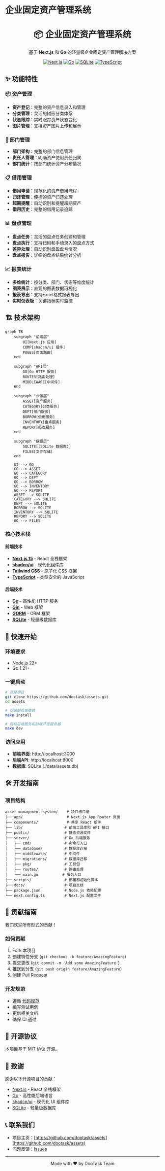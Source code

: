 # 企业固定资产管理系统

<div align="center">

# 📦 企业固定资产管理系统

基于 **Next.js** 和 **Go** 的轻量级企业固定资产管理解决方案

[![Next.js](https://img.shields.io/badge/Next.js-15-black)](https://nextjs.org/)
[![Go](https://img.shields.io/badge/Go-1.21+-00ADD8)](https://golang.org/)
[![SQLite](https://img.shields.io/badge/SQLite-3-003B57)](https://sqlite.org/)
[![TypeScript](https://img.shields.io/badge/TypeScript-5-blue)](https://typescriptlang.org/)

</div>

## ✨ 功能特性

### 📦 资产管理

- **资产登记**：完整的资产信息录入和管理
- **分类管理**：灵活的树形分类体系
- **状态跟踪**：实时跟踪资产状态变化
- **图片管理**：支持资产图片上传和展示

### 🏢 部门管理

- **部门架构**：完整的部门信息管理
- **责任人管理**：明确资产使用责任归属
- **部门统计**：按部门统计资产分布情况

### 📋 借用管理

- **借用申请**：规范化的资产借用流程
- **归还管理**：便捷的资产归还处理
- **超期提醒**：自动识别和提醒超期资产
- **借用历史**：完整的借用记录追踪

### 📊 盘点管理

- **盘点任务**：灵活的盘点任务创建和管理
- **盘点执行**：支持扫码和手动录入的盘点方式
- **差异处理**：自动识别盘盈盘亏情况
- **盘点报告**：详细的盘点结果统计分析

### 📈 报表统计

- **多维统计**：按分类、部门、状态等维度统计
- **图表展示**：直观的图表数据可视化
- **报表导出**：支持Excel格式报表导出
- **实时仪表板**：关键指标实时监控

## 🏗️ 技术架构

```mermaid
graph TB
    subgraph "前端层"
        UI[Next.js 应用]
        COMP[shadcn/ui 组件]
        PAGES[页面路由]
    end

    subgraph "API层"
        GO[Go HTTP 服务]
        ROUTER[路由处理]
        MIDDLEWARE[中间件]
    end

    subgraph "业务层"
        ASSET[资产服务]
        CATEGORY[分类服务]
        DEPT[部门服务]
        BORROW[借用服务]
        INVENTORY[盘点服务]
        REPORT[报表服务]
    end

    subgraph "数据层"
        SQLITE[(SQLite 数据库)]
        FILES[文件存储]
    end

    UI --> GO
    GO --> ASSET
    GO --> CATEGORY
    GO --> DEPT
    GO --> BORROW
    GO --> INVENTORY
    GO --> REPORT
    ASSET --> SQLITE
    CATEGORY --> SQLITE
    DEPT --> SQLITE
    BORROW --> SQLITE
    INVENTORY --> SQLITE
    REPORT --> SQLITE
    GO --> FILES
```

### 核心技术栈

#### 前端技术

- **[Next.js 15](https://nextjs.org/)** - React 全栈框架
- **[shadcn/ui](https://ui.shadcn.com/)** - 现代化组件库
- **[Tailwind CSS](https://tailwindcss.com/)** - 原子化 CSS 框架
- **[TypeScript](https://typescriptlang.org/)** - 类型安全的 JavaScript

#### 后端技术

- **[Go](https://golang.org/)** - 高性能 HTTP 服务
- **[Gin](https://gin-gonic.com/)** - Web 框架
- **[GORM](https://gorm.io/)** - ORM 框架
- **[SQLite](https://sqlite.org/)** - 轻量级数据库

## 🚀 快速开始

### 环境要求

- Node.js 22+
- Go 1.21+

### 一键启动

```bash
# 克隆项目
git clone https://github.com/dootask/assets.git
cd assets

# 安装前后端依赖
make install

# 启动后端服务和前端开发服务器
make dev
```

### 访问应用

- **前端界面**: http://localhost:3000
- **后端API**: http://localhost:8000
- **数据库**: SQLite (./data/assets.db)

## 🛠️ 开发指南

### 项目结构

```
asset-management-system/    # 项目根目录
├── app/                    # Next.js App Router 页面
├── components/             # 共享 React 组件
├── lib/                   # 前端工具库和 API 接口
├── public/                # 静态资源文件
├── server/                # Go 后端服务
│   ├── cmd/               # 命令行入口
│   ├── database/          # 数据库连接
│   ├── middleware/        # 中间件
│   ├── migrations/        # 数据库迁移
│   ├── pkg/               # 工具包
│   ├── routes/            # 路由处理
│   └── main.go           # 服务入口
├── scripts/               # 部署和初始化脚本
├── docs/                  # 项目文档
├── package.json           # Node.js 依赖配置
└── next.config.ts         # Next.js 配置文件
```

## 🤝 贡献指南

我们欢迎所有形式的贡献！

### 如何贡献

1. Fork 本项目
2. 创建特性分支 (`git checkout -b feature/AmazingFeature`)
3. 提交更改 (`git commit -m 'Add some AmazingFeature'`)
4. 推送到分支 (`git push origin feature/AmazingFeature`)
5. 创建 Pull Request

### 开发规范

- 遵循 [代码规范](./docs/DEVELOPMENT.md#代码规范)
- 编写测试用例
- 更新相关文档
- 确保 CI 通过

## 📄 开源协议

本项目基于 [MIT 协议](./LICENSE) 开源。

## 🙏 致谢

感谢以下开源项目的贡献：

- [Next.js](https://nextjs.org/) - React 全栈框架
- [Go](https://golang.org/) - 高性能后端语言
- [shadcn/ui](https://ui.shadcn.com/) - 现代化 UI 组件库
- [SQLite](https://sqlite.org/) - 轻量级数据库

## 📞 联系我们

- 项目主页：[https://github.com/dootask/assets](https://github.com/dootask/assets)
- 问题反馈：[Issues](https://github.com/dootask/assets/issues)

---

<div align="center">
  Made with ❤️ by DooTask Team
</div>
